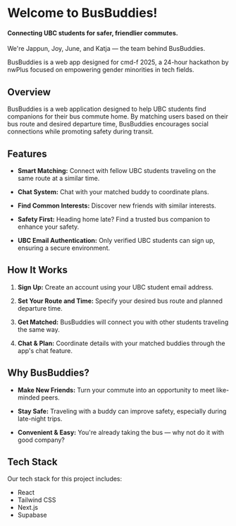# Welcome to BusBuddies!

#### Connecting UBC students for safer, friendlier commutes.

We're Jappun, Joy, June, and Katja — the team behind BusBuddies.

BusBuddies is a web app designed for cmd-f 2025, a 24-hour hackathon by nwPlus focused on empowering gender minorities in tech fields.

## Overview

BusBuddies is a web application designed to help UBC students find companions for their bus commute home. By matching users based on their bus route and desired departure time, BusBuddies encourages social connections while promoting safety during transit.

## Features

- **Smart Matching:** Connect with fellow UBC students traveling on the same route at a similar time.

- **Chat System:** Chat with your matched buddy to coordinate plans.

- **Find Common Interests:** Discover new friends with similar interests.

- **Safety First:** Heading home late? Find a trusted bus companion to enhance your safety.

- **UBC Email Authentication:** Only verified UBC students can sign up, ensuring a secure environment.

## How It Works

1. **Sign Up:** Create an account using your UBC student email address.

2. **Set Your Route and Time:** Specify your desired bus route and planned departure time.

3. **Get Matched:** BusBuddies will connect you with other students traveling the same way.

4. **Chat & Plan:** Coordinate details with your matched buddies through the app's chat feature.

## Why BusBuddies?

- **Make New Friends:** Turn your commute into an opportunity to meet like-minded peers.

- **Stay Safe:** Traveling with a buddy can improve safety, especially during late-night trips.

- **Convenient & Easy:** You're already taking the bus — why not do it with good company?

## Tech Stack

Our tech stack for this project includes:

- React
- Tailwind CSS
- Next.js
- Supabase
